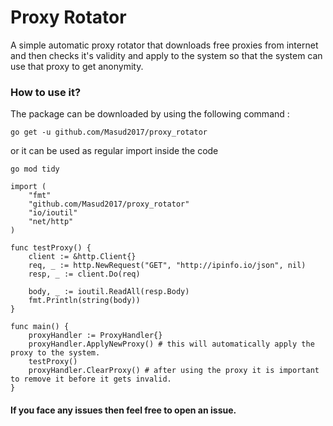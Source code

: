 # Proxy Rotator
A simple automatic proxy rotator that downloads free proxies from internet and then 
checks it's validity and apply to the system so that the system can use that proxy to get anonymity.

### How to use it?
The package can be downloaded by using the following command :
```
go get -u github.com/Masud2017/proxy_rotator
```

or it can be used as regular import inside the code

```
go mod tidy
```

```
import (
    "fmt"
    "github.com/Masud2017/proxy_rotator"
    "io/ioutil"
    "net/http"
)
```

```
func testProxy() {
	client := &http.Client{}
	req, _ := http.NewRequest("GET", "http://ipinfo.io/json", nil)
	resp, _ := client.Do(req)

	body, _ := ioutil.ReadAll(resp.Body)
	fmt.Println(string(body))
}

func main() {
	proxyHandler := ProxyHandler{}
	proxyHandler.ApplyNewProxy() # this will automatically apply the proxy to the system.
	testProxy()
	proxyHandler.ClearProxy() # after using the proxy it is important to remove it before it gets invalid.
}
```

#### If you face any issues then feel free to open an issue.
